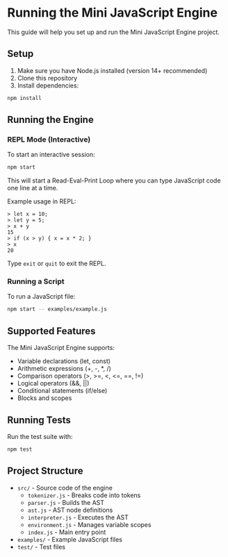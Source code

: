 # Running the Mini JavaScript Engine

This guide will help you set up and run the Mini JavaScript Engine project.

## Setup

1. Make sure you have Node.js installed (version 14+ recommended)
2. Clone this repository
3. Install dependencies:

```bash
npm install
```

## Running the Engine

### REPL Mode (Interactive)

To start an interactive session:

```bash
npm start
```

This will start a Read-Eval-Print Loop where you can type JavaScript code one line at a time.

Example usage in REPL:

```
> let x = 10;
> let y = 5;
> x + y
15
> if (x > y) { x = x * 2; }
> x
20
```

Type `exit` or `quit` to exit the REPL.

### Running a Script

To run a JavaScript file:

```bash
npm start -- examples/example.js
```

## Supported Features

The Mini JavaScript Engine supports:

- Variable declarations (let, const)
- Arithmetic expressions (+, -, *, /)
- Comparison operators (>, >=, <, <=, ==, !=)
- Logical operators (&&, ||)
- Conditional statements (if/else)
- Blocks and scopes

## Running Tests

Run the test suite with:

```bash
npm test
```

## Project Structure

- `src/` - Source code of the engine
  - `tokenizer.js` - Breaks code into tokens
  - `parser.js` - Builds the AST
  - `ast.js` - AST node definitions
  - `interpreter.js` - Executes the AST
  - `environment.js` - Manages variable scopes
  - `index.js` - Main entry point
- `examples/` - Example JavaScript files
- `test/` - Test files 